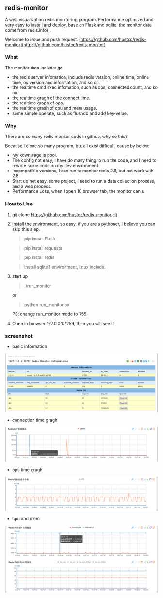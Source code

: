 ## redis-monitor ##

A web visualization redis monitoring program. Performance optimized and very easy to install and deploy, base on Flask and sqlite. the monitor data come from redis.info().

Welcome to issue and push request. [https://github.com/hustcc/redis-monitor](https://github.com/hustcc/redis-monitor) 

### What ###

The monitor data include: ga

 - the redis server infomation, include redis version, online time, online time, os version and information, and so on.
 - the realtime cmd exec infomation, such as ops, connected count, and so on.
 - the realtime gragh of the connect time.
 - the realtime graph of ops.
 - the realtime grash of cpu and mem usage.
 - some simple operate, such as flushdb and add key-velue.
 
 
### Why ###

There are so many redis monitor code in github, why do this?

Because I clone so many program, but all exist difficult, cause by below:

 - My kownleage is pool.
 - The config not easy, I have do many thing to run the code, and I need to rewrite some code on my dev environment.
 - Incompatible versions, I can run to monitor redis 2.6, but not work with 2.8.
 - Start up not easy, some project, I need to run a data collection process, and a web process.
 - Performance Loss, when I open 10 browser tab, the monitor can u

### How to Use ###

1. git clone https://github.com/hustcc/redis-monitor.git
2. install the environment, so easy, if you are a pythoner, I believe you can skip this step.

	> pip install Flask
	
	> pip install requests
	
	> pip install redis
	
	> install sqlite3 environment, linux include.

3. start up

	> ./run_monitor
	
	or
	
	> python run_monitor.py
	
	PS: change run_monitor mode to 755.

4. Open in browser 127.0.0.1:7259, then you will see it.

### screenshot ###

 - basic information

![shot_1](/doc/shot/shot_1.png)

 - connection time gragh

![shot_2](/doc/shot/shot_2.png)

 - ops time gragh

![shot_3](/doc/shot/shot_3.png)

 - cpu and mem

![shot_3](/doc/shot/shot_4.png)

